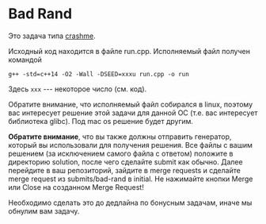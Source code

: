 # Bad Rand

Это задача типа [crashme](https://gitlab.com/hse-cpp/cpp-advanced-hse/-/blob/main/docs/crashme.md).

Исходный код находится в файле run.cpp. Исполняемый файл получен командой
```
g++ -std=c++14 -O2 -Wall -DSEED=xxxu run.cpp -o run
```

Здесь `xxx` --- некоторое число (см. код).

Обратите внимание, что исполняемый файл собирался в linux, поэтому вас интересует решение этой задачи для данной ОС (т.е. вас интересует
библиотека glibc).
Под mac os решение будет другим.

**Обратите внимание**, что вы также должны отправить генератор, который вы использовали для получения решения. Все файлы с вашим решением
(за исключением самого файла с ответом) положите в
директорию solution, после чего сделайте submit как обычно.
Далее перейдите в ваш репозиторий, зайдите в merge requests и сделайте merge request из submits/bad-rand в initial. Не нажимайте кнопки Merge или Close на созданном Merge Request!

Необходимо сделать это до дедлайна по бонусным задачам, иначе мы обнулим вам задачу.
